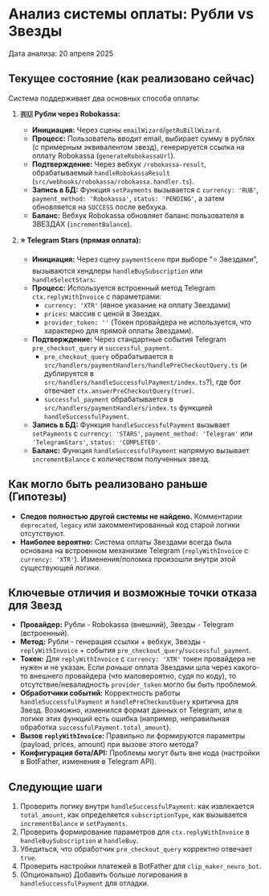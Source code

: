 # Анализ системы оплаты: Рубли vs Звезды

Дата анализа: 20 апреля 2025

## Текущее состояние (как реализовано сейчас)

Система поддерживает два основных способа оплаты:

1.  **🇷🇺 Рубли через Robokassa:**
    *   **Инициация:** Через сцены `emailWizard`/`getRuBillWizard`.
    *   **Процесс:** Пользователь вводит email, выбирает сумму в рублях (с примерным эквивалентом звезд), генерируется ссылка на оплату Robokassa (`generateRobokassaUrl`).
    *   **Подтверждение:** Через вебхук `/robokassa-result`, обрабатываемый `handleRobokassaResult` (`src/webhooks/robokassa/robokassa.handler.ts`).
    *   **Запись в БД:** Функция `setPayments` вызывается с `currency: 'RUB'`, `payment_method: 'Robokassa'`, `status: 'PENDING'`, а затем обновляется на `SUCCESS` после вебхука.
    *   **Баланс:** Вебхук Robokassa обновляет баланс пользователя в ЗВЕЗДАХ (`incrementBalance`).

2.  **⭐️ Telegram Stars (прямая оплата):**
    *   **Инициация:** Через сцену `paymentScene` при выборе "⭐️ Звездами", вызываются хендлеры `handleBuySubscription` или `handleSelectStars`.
    *   **Процесс:** Используется встроенный метод Telegram `ctx.replyWithInvoice` с параметрами:
        *   `currency: 'XTR'` (явное указание на оплату Звездами)
        *   `prices`: массив с ценой в Звездах.
        *   `provider_token: ''` (Токен провайдера не используется, что характерно для прямой оплаты Звездами).
    *   **Подтверждение:** Через стандартные события Telegram `pre_checkout_query` и `successful_payment`.
        *   `pre_checkout_query` обрабатывается в `src/handlers/paymentHandlers/handlePreCheckoutQuery.ts` (и дублируется в `src/handlers/handleSuccessfulPayment/index.ts`?), где бот отвечает `ctx.answerPreCheckoutQuery(true)`.
        *   `successful_payment` обрабатывается в `src/handlers/paymentHandlers/index.ts` функцией `handleSuccessfulPayment`.
    *   **Запись в БД:** Функция `handleSuccessfulPayment` вызывает `setPayments` с `currency: 'STARS'`, `payment_method: 'Telegram'` или `'TelegramStars'`, `status: 'COMPLETED'`.
    *   **Баланс:** Функция `handleSuccessfulPayment` напрямую вызывает `incrementBalance` с количеством полученных звезд.

## Как могло быть реализовано раньше (Гипотезы)

*   **Следов полностью другой системы не найдено.** Комментарии `deprecated`, `legacy` или закомментированный код старой логики отсутствуют.
*   **Наиболее вероятно:** Система оплаты Звездами всегда была основана на встроенном механизме Telegram (`replyWithInvoice` с `currency: 'XTR'`). Изменения/поломка произошли внутри этой существующей логики.

## Ключевые отличия и возможные точки отказа для Звезд

*   **Провайдер:** Рубли - Robokassa (внешний), Звезды - Telegram (встроенный).
*   **Метод:** Рубли - генерация ссылки + вебхук, Звезды - `replyWithInvoice` + события `pre_checkout_query`/`successful_payment`.
*   **Токен:** Для `replyWithInvoice` с `currency: 'XTR'` токен провайдера не нужен и не указан. Если *раньше* оплата Звездами шла через какого-то внешнего провайдера (что маловероятно, судя по коду), то отсутствие/невалидность `provider_token` могло бы быть проблемой.
*   **Обработчики событий:** Корректность работы `handleSuccessfulPayment` и `handlePreCheckoutQuery` критична для Звезд. Возможно, изменился формат данных от Telegram, или в логике этих функций есть ошибка (например, неправильная обработка `successfulPayment.total_amount`).
*   **Вызов `replyWithInvoice`:** Правильно ли формируются параметры (payload, prices, amount) при вызове этого метода?
*   **Конфигурация бота/API:** Проблемы могут быть вне кода (настройки в BotFather, изменения в Telegram API).

## Следующие шаги

1.  Проверить логику внутри `handleSuccessfulPayment`: как извлекается `total_amount`, как определяется `subscriptionType`, как вызывается `incrementBalance` и `setPayments`.
2.  Проверить формирование параметров для `ctx.replyWithInvoice` в `handleBuySubscription` и `handleBuy`.
3.  Убедиться, что обработчик `pre_checkout_query` корректно отвечает `true`.
4.  Проверить настройки платежей в BotFather для `clip_maker_neuro_bot`.
5.  (Опционально) Добавить больше логирования в `handleSuccessfulPayment` для отладки. 